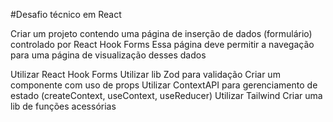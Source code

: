 #Desafio técnico em React

Criar um projeto contendo uma página de inserção de dados (formulário) controlado por React Hook Forms
Essa página deve permitir a navegação para uma página de visualização desses dados 

Utilizar React Hook Forms
Utilizar lib Zod para validação
Criar um componente com uso de props
Utilizar ContextAPI para gerenciamento de estado (createContext, useContext, useReducer)
Utilizar Tailwind
Criar uma lib de funções acessórias

